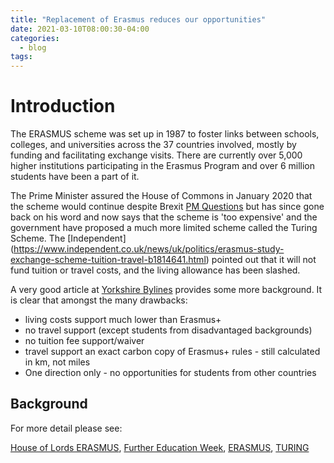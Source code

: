 ```yaml
---
title: "Replacement of Erasmus reduces our opportunities"
date: 2021-03-10T08:00:30-04:00
categories:
  - blog
tags:
---
```


# Introduction

The ERASMUS scheme was set up in 1987 to foster links between schools, colleges, and universities across the 37 countries involved, mostly by funding and facilitating exchange visits. There are currently over 5,000 higher institutions participating in the Erasmus Program  and over 6 million students have been a part of it.

The Prime Minister assured the House of Commons in January 2020 that the scheme would continue despite Brexit [PM Questions](https://universitybusiness.co.uk/international/there-is-no-threat-to-the-erasmus-scheme-johnson/) but has since gone back on his word and now says that the scheme is 'too expensive' and the government have proposed a much more limited scheme called the Turing Scheme. The [Independent] (https://www.independent.co.uk/news/uk/politics/erasmus-study-exchange-scheme-tuition-travel-b1814641.html) pointed out that it will not fund tuition or travel costs, and the living allowance has been slashed.

 A very good article at [Yorkshire Bylines](https://yorkshirebylines.co.uk/exiting-erasmus-is-an-avoidable-mistake/) provides some more background. It is clear that amongst the many drawbacks:

- living costs support much lower than Erasmus+
- no travel support (except students from disadvantaged backgrounds)
- no tuition fee support/waiver
- travel support an exact carbon copy of Erasmus+ rules - still calculated in km, not miles
- One direction only - no opportunities for students from other countries

## Background

For more detail please see:

[House of Lords ERASMUS](https://publications.parliament.uk/pa/ld201719/ldselect/ldeucom/283/283.pdf),
[Further Education Week](https://feweek.co.uk/2021/03/09/the-turing-scheme-has-big-boots-to-fill/),
[ERASMUS](https://ec.europa.eu/programmes/erasmus-plus/resources/documents/erasmus-programme-guide-2020_en),
[TURING](https://turing-scheme.org.uk/funding-opportunities/higher-education-funding/)

